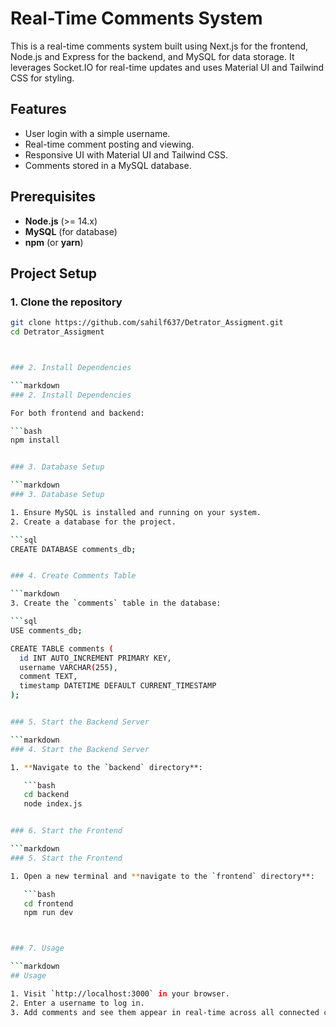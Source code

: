 # Real-Time Comments System

This is a real-time comments system built using Next.js for the frontend, Node.js and Express for the backend, and MySQL for data storage. It leverages Socket.IO for real-time updates and uses Material UI and Tailwind CSS for styling.

## Features

- User login with a simple username.
- Real-time comment posting and viewing.
- Responsive UI with Material UI and Tailwind CSS.
- Comments stored in a MySQL database.

## Prerequisites

- **Node.js** (>= 14.x)
- **MySQL** (for database)
- **npm** (or **yarn**)

## Project Setup

### 1. Clone the repository

```bash
git clone https://github.com/sahilf637/Detrator_Assigment.git
cd Detrator_Assigment



### 2. Install Dependencies

```markdown
### 2. Install Dependencies

For both frontend and backend:

```bash
npm install


### 3. Database Setup

```markdown
### 3. Database Setup

1. Ensure MySQL is installed and running on your system.
2. Create a database for the project.

```sql
CREATE DATABASE comments_db;


### 4. Create Comments Table

```markdown
3. Create the `comments` table in the database:

```sql
USE comments_db;

CREATE TABLE comments (
  id INT AUTO_INCREMENT PRIMARY KEY,
  username VARCHAR(255),
  comment TEXT,
  timestamp DATETIME DEFAULT CURRENT_TIMESTAMP
);


### 5. Start the Backend Server

```markdown
### 4. Start the Backend Server

1. **Navigate to the `backend` directory**:

   ```bash
   cd backend
   node index.js


### 6. Start the Frontend

```markdown
### 5. Start the Frontend

1. Open a new terminal and **navigate to the `frontend` directory**:

   ```bash
   cd frontend
   npm run dev



### 7. Usage

```markdown
## Usage

1. Visit `http://localhost:3000` in your browser.
2. Enter a username to log in.
3. Add comments and see them appear in real-time across all connected clients.


